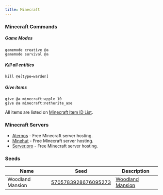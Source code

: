 ```yaml
---
title: Minecraft
---
```


### Minecraft Commands

##### Game Modes

```text
gamemode creative @a
gamemode survival @a
```

##### Kill all entities

```text
kill @e[type=warden]
```

##### Give items

```text
give @a minecraft:apple 10
give @a minecraft:netherite_axe
```

All items are listed on [Minecraft Item ID List](https://minecraftitemids.com/).

### Minecraft Servers

- [Aternos](https://aternos.org/) - Free Minecraft server hosting.
- [Minehut](https://minehut.com/) - Free Minecraft server hosting.
- [Server.pro](https://server.pro/) - Free Minecraft server hosting.

### Seeds

| Name             | Seed                                                                               | Description                                                          |
| ---------------- | ---------------------------------------------------------------------------------- | -------------------------------------------------------------------- |
| Woodland Mansion | [5705783928676095273](https://www.chunkbase.com/apps/seed-map#5705783928676095273) | [Woodland Mansion](https://minecraft.gamepedia.com/Woodland_Mansion) |
